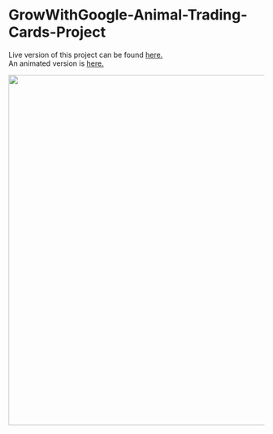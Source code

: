 # GrowWithGoogle-Animal-Trading-Cards-Project

Live version of this project can be found <a href="https://codepen.io/Abdusamikovna/full/godwEL/">here.</a><br> 
An animated version is <a href="https://codepen.io/Abdusamikovna/full/dJqqWr/">here.</a>

<p align="center">
  <img src ="https://github.com/Durdona/GrowWithGoogle-Animal-Trading-Cards-Project/blob/master/animal_trading.png" width="668" height="690"/>
</p>
